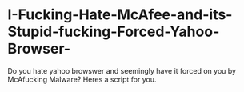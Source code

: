 # I-Fucking-Hate-McAfee-and-its-Stupid-fucking-Forced-Yahoo-Browser-
Do you hate yahoo browswer and seemingly have it forced on you by McAfucking Malware? Heres a script for you. 
